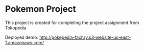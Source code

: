 # Pokemon Project

This project is created for completing the project assignment from Tokopedia

Deployed demo: http://pokepedia-fachry.s3-website-us-east-1.amazonaws.com/
